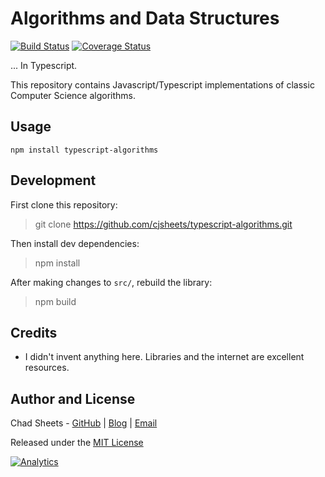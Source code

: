 Algorithms and Data Structures
==============================

[![Build Status](https://travis-ci.org/cjsheets/typescript-algorithms.svg?branch=master)](https://travis-ci.org/cjsheets/typescript-algorithms)
[![Coverage Status](https://coveralls.io/repos/github/cjsheets/typescript-algorithms/badge.svg?branch=master)](https://coveralls.io/github/cjsheets/typescript-algorithms?branch=master)

... In Typescript.

This repository contains Javascript/Typescript implementations of classic Computer Science algorithms.

Usage
-----------

```
npm install typescript-algorithms
```


Development
-----------
First clone this repository:

> git clone https://github.com/cjsheets/typescript-algorithms.git

Then install dev dependencies:

> npm install

After making changes to `src/`, rebuild the library:

> npm build

Credits
-------

- I didn't invent anything here. Libraries and the internet are excellent resources.

Author and License
------------------

Chad Sheets - [GitHub](https://github.com/cjsheets) | [Blog](http://chadsheets.com/) | [Email](mailto:chad@cjsheets.com)

Released under the [MIT License](https://tldrlegal.com/license/mit-license)

[![Analytics](https://cjs-beacon.appspot.com/UA-10006093-3/github/cjsheets/typescript-algorithms?pixel)](https://github.com/cjsheets/typescript-algorithms)
